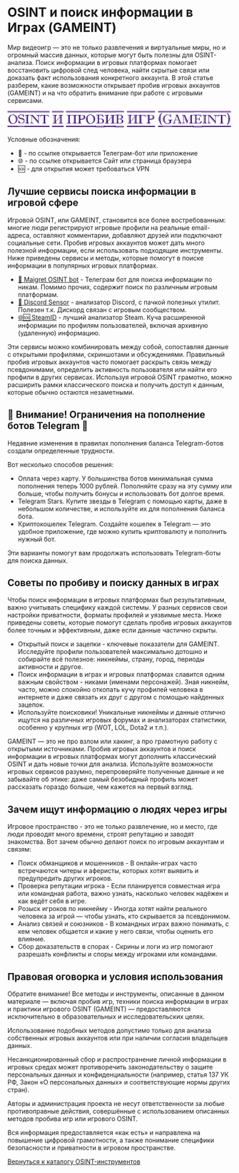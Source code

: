 # OSINT и поиск информации в Играх (GAMEINT)
Мир видеоигр — это не только развлечения и виртуальные миры, но и огромный массив данных, которые могут быть полезны для OSINT-анализа. Поиск информации в игровых платформах помогает восстановить цифровой след человека, найти скрытые связи или доказать факт использования конкретного аккаунта. В этой статье разберем, какие возможности открывает пробив игровых аккаунтов (GAMEINT) и на что обратить внимание при работе с игровыми сервисами.

![OSINT и пробив Игр (GAMEINT)](OSINT%20и%20пробив%20Игр%20(GAMEINT).jpg)

Условные обозначения:
* 📲 - по ссылке открывается Телеграм-бот или приложение
* 🌐 - по ссылке открывается Сайт или страница браузера
* 🆘 - для открытия может требоваться VPN

## Лучшие сервисы поиска информации в игровой сфере
Игровой OSINT, или GAMEINT, становится все более востребованным: многие люди регистрируют игровые профили на реальные email-адреса, оставляют комментарии, добавляют друзей или подключают социальные сети. Пробив игровых аккаунтов может дать много полезной информации, если использовать подходящие инструменты. Ниже приведены сервисы и методы, которые помогут в поиске информации в популярных игровых платформах.

* [📲 Maigret OSINT bot](https://t.me/osint_maigret_bot) - Телеграм бот для поиска информации по никам. Помимо прочих, содержит поиск по различным игровым платформам.
* [📲 Discord Sensor](https://t.me/discordsensorbot?start=kentId406840159) - анализатор Discord, с пачкой полезных утилит. Полезен т.к. Дискорд связан с игровым сообществом.
* [🌐🆘 SteamID](https://steamid.uk/) - лучший анализатор Steam. Куча расширенной информации по профилям пользователей, включая архивную (удаленную) информацию.

Эти сервисы можно комбинировать между собой, сопоставляя данные с открытыми профилями, скриншотами и обсуждениями. Правильный пробив игровых аккаунтов часто помогает раскрыть связь между псевдонимами, определить активность пользователя или найти его профили в других сервисах. Используя игровой OSINT грамотно, можно расширить рамки классического поиска и получить доступ к данным, которые обычно остаются незаметными.

## 🚨 Внимание! Ограничения на пополнение ботов Telegram 🚨
Недавние изменения в правилах пополнения баланса Telegram-ботов создали определенные трудности.

Вот несколько способов решения:
* Оплата через карту. У большинства ботов минимальная сумма пополнения теперь 1000 рублей. Пополняйте сразу на эту сумму или больше, чтобы получить бонусы и использовать бот долгое время.
* Telegram Stars. Купите звезды в Telegram с помощью карты, даже в небольшом количестве, и используйте их для пополнения баланса бота.
* Криптокошелек Telegram. Создайте кошелек в Telegram — это удобное приложение, где можно купить криптовалюту и пополнить нужный бот.

Эти варианты помогут вам продолжать использовать Telegram-боты для поиска данных.

## Советы по пробиву и поиску данных в играх
Чтобы поиск информации в игровых платформах был результативным, важно учитывать специфику каждой системы. У разных сервисов свои настройки приватности, форматы профилей и уязвимые места. Ниже приведены советы, которые помогут сделать пробив игровых аккаунтов более точным и эффективным, даже если данные частично скрыты.

* Открытый поиск и зацепки - ключевые показатели для GAMEINT. Исследуйте профили пользователей максимально дотошно и собирайте всё полезное: никнеймы, страну, город, периоды активности и другое.
* Поиск информации в играх и игровых платформах славится одним важным свойством - никами (именами персонажей). Зная никнейм, часто, можно спокойно откопать кучу профилей человека в интернете и даже связать их друг с другом с помощью найденных зацепок.
* Используйте поисковики! Уникальные никнеймы и данные отлично ищутся на различных игровых форумах и анализаторах статистики, особенно у крупных игр (WOT, LOL, Dota2 и т.п.).

GAMEINT — это не про взлом или хакинг, а про грамотную работу с открытыми источниками. Пробив игровых аккаунтов и поиск информации в игровых платформах могут дополнить классический OSINT и дать новые точки для анализа. Используйте возможности игровых сервисов разумно, перепроверяйте полученные данные и не забывайте об этике: даже самый безобидный профиль может рассказать гораздо больше, чем кажется на первый взгляд.

## Зачем ищут информацию о людях через игры
Игровое пространство - это не только развлечение, но и место, где люди проводят много времени, строят репутацию и заводят знакомства. Вот зачем обычно делают поиск по игровым аккаунтам и связям:
* Поиск обманщиков и мошенников - В онлайн-играх часто встречаются читеры и аферисты, которых хотят выявить и предупредить других игроков.
* Проверка репутации игрока - Если планируется совместная игра или командная работа, важно узнать, насколько человек надёжен и как ведёт себя в игре.
* Розыск игроков по никнейму - Иногда хотят найти реального человека за игрой — чтобы узнать, кто скрывается за псевдонимом.
* Анализ связей и союзников - В командных играх важно понимать, с кем человек общается и какие у него связи, чтобы оценить его влияние.
* Сбор доказательств в спорах - Скрины и логи из игр помогают разрешать конфликты и споры между игроками или командами.

## Правовая оговорка и условия использования
Обратите внимание! Все методы и инструменты, описанные в данном материале — включая пробив игр, техники поиска информации в играх и практики игрового OSINT (GAMEINT) — предоставляются исключительно в образовательных и исследовательских целях.

Использование подобных методов допустимо только для анализа собственных игровых аккаунтов или при наличии согласия владельцев данных.

Несанкционированный сбор и распространение личной информации в игровых средах может противоречить законодательству о защите персональных данных и конфиденциальности (например, статья 137 УК РФ, Закон «О персональных данных» и соответствующие нормы других стран).

Авторы и администрация проекта не несут ответственности за любые противоправные действия, совершённые с использованием описанных методов пробива игр или игрового OSINT.

Вся информация предоставляется «как есть» и направлена на повышение цифровой грамотности, а также понимание специфики безопасности и приватности в игровом пространстве.

[Вернуться к каталогу OSINT-инструментов](https://github.com/OSINT-searcher/probiv_i_OSINT_instrumenti)
